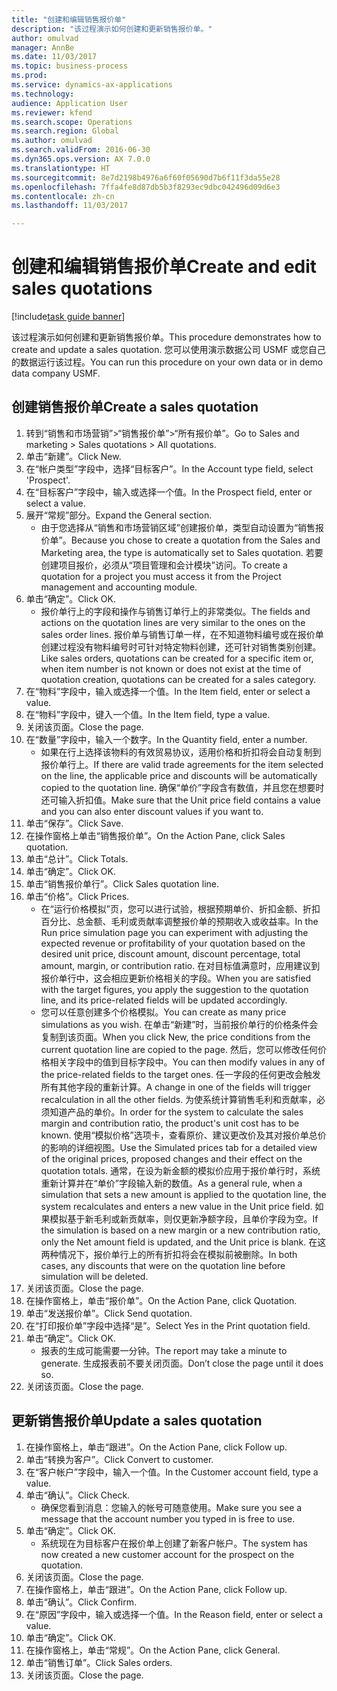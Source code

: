 ```yaml
--- 
title: "创建和编辑销售报价单"
description: "该过程演示如何创建和更新销售报价单。"
author: omulvad
manager: AnnBe
ms.date: 11/03/2017
ms.topic: business-process
ms.prod: 
ms.service: dynamics-ax-applications
ms.technology: 
audience: Application User
ms.reviewer: kfend
ms.search.scope: Operations
ms.search.region: Global
ms.author: omulvad
ms.search.validFrom: 2016-06-30
ms.dyn365.ops.version: AX 7.0.0
ms.translationtype: HT
ms.sourcegitcommit: 8e7d2198b4976a6f60f05690d7b6f11f3da55e28
ms.openlocfilehash: 7ffa4fe8d87db5b3f8293ec9dbc042496d09d6e3
ms.contentlocale: zh-cn
ms.lasthandoff: 11/03/2017

---
```

# <a name="create-and-edit-sales-quotations"></a><span data-ttu-id="c3aaf-103">创建和编辑销售报价单</span><span class="sxs-lookup"><span data-stu-id="c3aaf-103">Create and edit sales quotations</span></span>

[!include[task guide banner](../../includes/task-guide-banner.md)]

<span data-ttu-id="c3aaf-104">该过程演示如何创建和更新销售报价单。</span><span class="sxs-lookup"><span data-stu-id="c3aaf-104">This procedure demonstrates how to create and update a sales quotation.</span></span> <span data-ttu-id="c3aaf-105">您可以使用演示数据公司 USMF 或您自己的数据运行该过程。</span><span class="sxs-lookup"><span data-stu-id="c3aaf-105">You can run this procedure on your own data or in demo data company USMF.</span></span>


## <a name="create-a-sales-quotation"></a><span data-ttu-id="c3aaf-106">创建销售报价单</span><span class="sxs-lookup"><span data-stu-id="c3aaf-106">Create a sales quotation</span></span>
1. <span data-ttu-id="c3aaf-107">转到“销售和市场营销”>“销售报价单”>“所有报价单”。</span><span class="sxs-lookup"><span data-stu-id="c3aaf-107">Go to Sales and marketing > Sales quotations > All quotations.</span></span>
2. <span data-ttu-id="c3aaf-108">单击“新建”。</span><span class="sxs-lookup"><span data-stu-id="c3aaf-108">Click New.</span></span>
3. <span data-ttu-id="c3aaf-109">在“帐户类型”字段中，选择“目标客户”。</span><span class="sxs-lookup"><span data-stu-id="c3aaf-109">In the Account type field, select 'Prospect'.</span></span>
4. <span data-ttu-id="c3aaf-110">在“目标客户”字段中，输入或选择一个值。</span><span class="sxs-lookup"><span data-stu-id="c3aaf-110">In the Prospect field, enter or select a value.</span></span>
5. <span data-ttu-id="c3aaf-111">展开“常规”部分。</span><span class="sxs-lookup"><span data-stu-id="c3aaf-111">Expand the General section.</span></span>
    * <span data-ttu-id="c3aaf-112">由于您选择从“销售和市场营销区域”创建报价单，类型自动设置为“销售报价单”。</span><span class="sxs-lookup"><span data-stu-id="c3aaf-112">Because you chose to create a quotation from the Sales and Marketing area, the type is automatically set to Sales quotation.</span></span> <span data-ttu-id="c3aaf-113">若要创建项目报价，必须从“项目管理和会计模块”访问。</span><span class="sxs-lookup"><span data-stu-id="c3aaf-113">To create a quotation for a project you must access it from the Project management and accounting module.</span></span>   
6. <span data-ttu-id="c3aaf-114">单击“确定”。</span><span class="sxs-lookup"><span data-stu-id="c3aaf-114">Click OK.</span></span>
    * <span data-ttu-id="c3aaf-115">报价单行上的字段和操作与销售订单行上的非常类似。</span><span class="sxs-lookup"><span data-stu-id="c3aaf-115">The fields and actions on the quotation lines are very similar to the ones on the sales order lines.</span></span>   <span data-ttu-id="c3aaf-116">报价单与销售订单一样，在不知道物料编号或在报价单创建过程没有物料编号时可针对特定物料创建，还可针对销售类别创建。</span><span class="sxs-lookup"><span data-stu-id="c3aaf-116">Like sales orders, quotations can be created for a specific item or, when item number is not known or does not exist at the time of quotation creation, quotations can be created for a sales category.</span></span>  
7. <span data-ttu-id="c3aaf-117">在“物料”字段中，输入或选择一个值。</span><span class="sxs-lookup"><span data-stu-id="c3aaf-117">In the Item field, enter or select a value.</span></span>
8. <span data-ttu-id="c3aaf-118">在“物料”字段中，键入一个值。</span><span class="sxs-lookup"><span data-stu-id="c3aaf-118">In the Item field, type a value.</span></span>
9. <span data-ttu-id="c3aaf-119">关闭该页面。</span><span class="sxs-lookup"><span data-stu-id="c3aaf-119">Close the page.</span></span>
10. <span data-ttu-id="c3aaf-120">在“数量”字段中，输入一个数字。</span><span class="sxs-lookup"><span data-stu-id="c3aaf-120">In the Quantity field, enter a number.</span></span>
    * <span data-ttu-id="c3aaf-121">如果在行上选择该物料的有效贸易协议，适用价格和折扣将会自动复制到报价单行上。</span><span class="sxs-lookup"><span data-stu-id="c3aaf-121">If there are valid trade agreements for the item selected on the line, the applicable price and discounts will be automatically copied to the quotation line.</span></span> <span data-ttu-id="c3aaf-122">确保“单价”字段含有数值，并且您在想要时还可输入折扣值。</span><span class="sxs-lookup"><span data-stu-id="c3aaf-122">Make sure that the Unit price field contains a value and you can also enter discount values if you want to.</span></span>  
11. <span data-ttu-id="c3aaf-123">单击“保存”。</span><span class="sxs-lookup"><span data-stu-id="c3aaf-123">Click Save.</span></span>
12. <span data-ttu-id="c3aaf-124">在操作窗格上单击“销售报价单”。</span><span class="sxs-lookup"><span data-stu-id="c3aaf-124">On the Action Pane, click Sales quotation.</span></span>
13. <span data-ttu-id="c3aaf-125">单击“总计”。</span><span class="sxs-lookup"><span data-stu-id="c3aaf-125">Click Totals.</span></span>
14. <span data-ttu-id="c3aaf-126">单击“确定”。</span><span class="sxs-lookup"><span data-stu-id="c3aaf-126">Click OK.</span></span>
15. <span data-ttu-id="c3aaf-127">单击“销售报价单行”。</span><span class="sxs-lookup"><span data-stu-id="c3aaf-127">Click Sales quotation line.</span></span>
16. <span data-ttu-id="c3aaf-128">单击“价格”。</span><span class="sxs-lookup"><span data-stu-id="c3aaf-128">Click Prices.</span></span>
    * <span data-ttu-id="c3aaf-129">在“运行价格模拟”页，您可以进行试验，根据预期单价、折扣金额、折扣百分比、总金额、毛利或贡献率调整报价单的预期收入或收益率。</span><span class="sxs-lookup"><span data-stu-id="c3aaf-129">In the Run price simulation page you can experiment with adjusting the expected revenue or profitability of your quotation based on the desired unit price, discount amount, discount percentage, total amount, margin, or contribution ratio.</span></span>   <span data-ttu-id="c3aaf-130">在对目标值满意时，应用建议到报价单行中，这会相应更新价格相关的字段。</span><span class="sxs-lookup"><span data-stu-id="c3aaf-130">When you are satisfied with the target figures, you apply the suggestion to the quotation line, and its price-related fields will be updated accordingly.</span></span>  
    * <span data-ttu-id="c3aaf-131">您可以任意创建多个价格模拟。</span><span class="sxs-lookup"><span data-stu-id="c3aaf-131">You can create as many price simulations as you wish.</span></span> <span data-ttu-id="c3aaf-132">在单击“新建”时，当前报价单行的价格条件会复制到该页面。</span><span class="sxs-lookup"><span data-stu-id="c3aaf-132">When you click New, the price conditions from the current quotation line are copied to the page.</span></span> <span data-ttu-id="c3aaf-133">然后，您可以修改任何价格相关字段中的值到目标字段中。</span><span class="sxs-lookup"><span data-stu-id="c3aaf-133">You can then modify values in any of the price-related fields to the target ones.</span></span> <span data-ttu-id="c3aaf-134">任一字段的任何更改会触发所有其他字段的重新计算。</span><span class="sxs-lookup"><span data-stu-id="c3aaf-134">A change in one of the fields will trigger recalculation in all the other fields.</span></span> <span data-ttu-id="c3aaf-135">为使系统计算销售毛利和贡献率，必须知道产品的单价。</span><span class="sxs-lookup"><span data-stu-id="c3aaf-135">In order for the system to calculate the sales margin and contribution ratio, the product's unit cost has to be known.</span></span> <span data-ttu-id="c3aaf-136">使用“模拟价格”选项卡，查看原价、建议更改价及其对报价单总价的影响的详细视图。</span><span class="sxs-lookup"><span data-stu-id="c3aaf-136">Use the Simulated prices tab for a detailed view of the original prices, proposed changes and their effect on the quotation totals.</span></span>   <span data-ttu-id="c3aaf-137">通常，在设为新金额的模拟价应用于报价单行时，系统重新计算并在“单价”字段输入新的数值。</span><span class="sxs-lookup"><span data-stu-id="c3aaf-137">As a general rule, when a simulation that sets a new amount is applied to the quotation line, the system recalculates and enters a new value in the Unit price field.</span></span> <span data-ttu-id="c3aaf-138">如果模拟基于新毛利或新贡献率，则仅更新净额字段，且单价字段为空。</span><span class="sxs-lookup"><span data-stu-id="c3aaf-138">If the simulation is based on a new margin or a new contribution ratio, only the Net amount field is updated, and the Unit price is blank.</span></span> <span data-ttu-id="c3aaf-139">在这两种情况下，报价单行上的所有折扣将会在模拟前被删除。</span><span class="sxs-lookup"><span data-stu-id="c3aaf-139">In both cases, any discounts that were on the quotation line before simulation will be deleted.</span></span>  
17. <span data-ttu-id="c3aaf-140">关闭该页面。</span><span class="sxs-lookup"><span data-stu-id="c3aaf-140">Close the page.</span></span>
18. <span data-ttu-id="c3aaf-141">在操作窗格上，单击“报价单”。</span><span class="sxs-lookup"><span data-stu-id="c3aaf-141">On the Action Pane, click Quotation.</span></span>
19. <span data-ttu-id="c3aaf-142">单击“发送报价单”。</span><span class="sxs-lookup"><span data-stu-id="c3aaf-142">Click Send quotation.</span></span>
20. <span data-ttu-id="c3aaf-143">在“打印报价单”字段中选择“是”。</span><span class="sxs-lookup"><span data-stu-id="c3aaf-143">Select Yes in the Print quotation field.</span></span>
21. <span data-ttu-id="c3aaf-144">单击“确定”。</span><span class="sxs-lookup"><span data-stu-id="c3aaf-144">Click OK.</span></span>
    * <span data-ttu-id="c3aaf-145">报表的生成可能需要一分钟。</span><span class="sxs-lookup"><span data-stu-id="c3aaf-145">The report may take a minute to generate.</span></span> <span data-ttu-id="c3aaf-146">生成报表前不要关闭页面。</span><span class="sxs-lookup"><span data-stu-id="c3aaf-146">Don’t close the page until it does so.</span></span>  
22. <span data-ttu-id="c3aaf-147">关闭该页面。</span><span class="sxs-lookup"><span data-stu-id="c3aaf-147">Close the page.</span></span>

## <a name="update-a-sales-quotation"></a><span data-ttu-id="c3aaf-148">更新销售报价单</span><span class="sxs-lookup"><span data-stu-id="c3aaf-148">Update a sales quotation</span></span>
1. <span data-ttu-id="c3aaf-149">在操作窗格上，单击“跟进”。</span><span class="sxs-lookup"><span data-stu-id="c3aaf-149">On the Action Pane, click Follow up.</span></span>
2. <span data-ttu-id="c3aaf-150">单击“转换为客户”。</span><span class="sxs-lookup"><span data-stu-id="c3aaf-150">Click Convert to customer.</span></span>
3. <span data-ttu-id="c3aaf-151">在“客户帐户”字段中，输入一个值。</span><span class="sxs-lookup"><span data-stu-id="c3aaf-151">In the Customer account field, type a value.</span></span>
4. <span data-ttu-id="c3aaf-152">单击“确认”。</span><span class="sxs-lookup"><span data-stu-id="c3aaf-152">Click Check.</span></span>
    * <span data-ttu-id="c3aaf-153">确保您看到消息：您输入的帐号可随意使用。</span><span class="sxs-lookup"><span data-stu-id="c3aaf-153">Make sure you see a message that the account number you typed in is free to use.</span></span>  
5. <span data-ttu-id="c3aaf-154">单击“确定”。</span><span class="sxs-lookup"><span data-stu-id="c3aaf-154">Click OK.</span></span>
    * <span data-ttu-id="c3aaf-155">系统现在为目标客户在报价单上创建了新客户帐户。</span><span class="sxs-lookup"><span data-stu-id="c3aaf-155">The system has now created a new customer account for the prospect on the quotation.</span></span>  
6. <span data-ttu-id="c3aaf-156">关闭该页面。</span><span class="sxs-lookup"><span data-stu-id="c3aaf-156">Close the page.</span></span>
7. <span data-ttu-id="c3aaf-157">在操作窗格上，单击“跟进”。</span><span class="sxs-lookup"><span data-stu-id="c3aaf-157">On the Action Pane, click Follow up.</span></span>
8. <span data-ttu-id="c3aaf-158">单击“确认”。</span><span class="sxs-lookup"><span data-stu-id="c3aaf-158">Click Confirm.</span></span>
9. <span data-ttu-id="c3aaf-159">在“原因”字段中，输入或选择一个值。</span><span class="sxs-lookup"><span data-stu-id="c3aaf-159">In the Reason field, enter or select a value.</span></span>
10. <span data-ttu-id="c3aaf-160">单击“确定”。</span><span class="sxs-lookup"><span data-stu-id="c3aaf-160">Click OK.</span></span>
11. <span data-ttu-id="c3aaf-161">在操作窗格上，单击“常规”。</span><span class="sxs-lookup"><span data-stu-id="c3aaf-161">On the Action Pane, click General.</span></span>
12. <span data-ttu-id="c3aaf-162">单击“销售订单”。</span><span class="sxs-lookup"><span data-stu-id="c3aaf-162">Click Sales orders.</span></span>
13. <span data-ttu-id="c3aaf-163">关闭该页面。</span><span class="sxs-lookup"><span data-stu-id="c3aaf-163">Close the page.</span></span>


